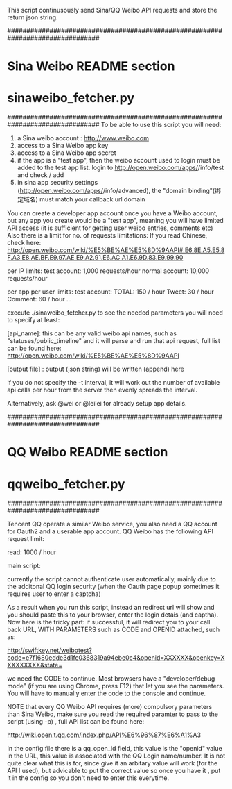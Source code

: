 
This script continusously send Sina/QQ Weibo API requests and store the return
json string.


################################################################################
#                        Sina Weibo README section                             # 
#          										sinaweibo_fetcher.py														 #
################################################################################
To be able to use this script you will need:

1. a Sina weibo account  : http://www.weibo.com
2. access to a Sina Weibo app key
3. access to a Sina Weibo app secret
4. if the app is a "test app", then the weibo account used to login must be added to the test app list.
   login to http://open.weibo.com/apps/<appid>/info/test 
   and check / add
5. in sina app security settings (http://open.weibo.com/apps/<appid>/info/advanced), 
   the "domain binding"(绑定域名)
   must match your callback url domain


You can create a developer app account once you have a Weibo account,
but any app you create would be a "test app", meaning you will have limited
API access (it is sufficient for getting user weibo entries, comments etc)
Also there is a limit for no. of requests limitations:
If you read Chinese, check here: 
http://open.weibo.com/wiki/%E5%BE%AE%E5%8D%9AAPI#.E6.8E.A5.E5.8F.A3.E8.AE.BF.E9.97.AE.E9.A2.91.E6.AC.A1.E6.9D.83.E9.99.90

per IP limits:
test account: 1,000 requests/hour
normal account: 10,000 requests/hour

per app per user limits:
  test account: 
    TOTAL:   150 / hour
    Tweet:   30 / hour
    Comment: 60 / hour
    ...

execute ./sinaweibo_fetcher.py  to see the needed parameters
you will need to specify at least:

[api_name]: this can be any valid weibo api names, such as "statuses/public_timeline" and it will parse and run that api request, full list can be found here: http://open.weibo.com/wiki/%E5%BE%AE%E5%8D%9AAPI

[output file] : output (json string) will be written (append) here 

if you do not specify the -t interval, it will work out the number of available api calls per hour from the
server then evenly spreads the interval.

Alternatively, ask @wei or @leilei for already setup app details.



################################################################################
#                        QQ Weibo README section                               # 
#          							   qqweibo_fetcher.py																	 #
################################################################################

Tencent QQ operate a similar Weibo service, you also need a QQ account for Oauth2
and a userable app account. QQ Weibo has the following API request limit:

read: 1000 / hour

main script:



currently the script cannot authenticate user automatically, mainly due to the additonal QQ login security
(when the Oauth page popup sometimes it requires user to enter a captcha)

As a result when you run this script, instead an redirect url will show and you should paste this to your browser,
enter the login detais (and captha). Now here is the tricky part: if successful, it will redirect you to your call back
URL, WITH PARAMETERS such as CODE and OPENID attached, such as:

http://swiftkey.net/weibotest?code=e7f1680edde3d1fc0368319a94ebe0c4&openid=XXXXXX&openkey=XXXXXXXXX&state=

we need the CODE to continue. Most browsers have a "developer/debug mode" (if you are using Chrome, press F12) that let you see the parameters. You will have to manually enter the code to the console and continue.

NOTE that every QQ Weibo API requires (more) compulsory parameters than Sina Weibo, make sure you read the required paramter to pass to the script (using -p) , full API list can be found here:

http://wiki.open.t.qq.com/index.php/API%E6%96%87%E6%A1%A3

In the config file there is a qq_open_id field, this value is the "openid" value in the URL, this value is associated with
the QQ Login name/number. It is not quite clear what this is for, since give it an arbitary value will work (for the API I used), but advicable to put the correct value  so once you have it , put it in the config so you don't need to enter this everytime. 


